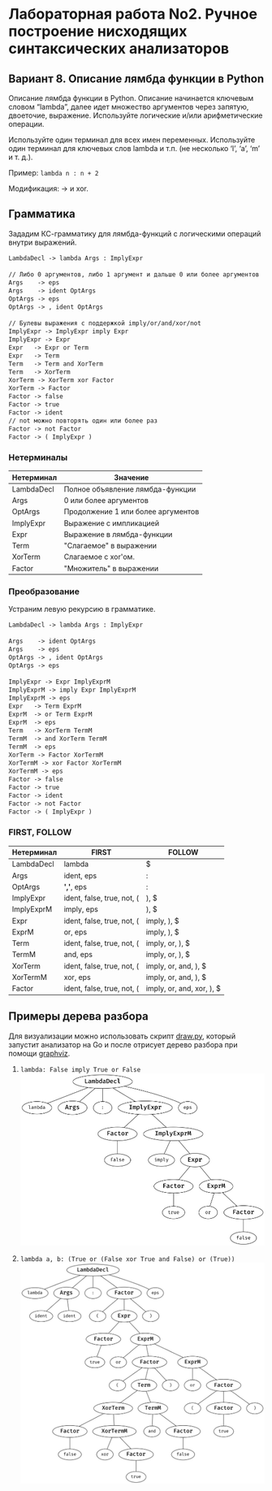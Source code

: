 # Лабораторная работа No2. Ручное построение нисходящих синтаксических анализаторов

## Вариант 8. Описание лямбда функции в Python
Описание лямбда функции в Python. Описание начинается ключевым словом “lambda”, далее идет множество аргументов через запятую, двоеточие, выражение. Используйте логические и/или арифметические операции.  

Используйте один терминал для всех имен переменных. Используйте один терминал для ключевых слов lambda и т.п. (не несколько ‘l’, ‘a’, ‘m’ и т. д.).  

Пример: `lambda n : n + 2`

Модификация: -> и xor.

## Грамматика

Зададим КС-грамматику для лямбда-функций с логическими операций внутри выражений.  

```
LambdaDecl -> lambda Args : ImplyExpr

// Либо 0 аргументов, либо 1 аргумент и дальше 0 или более аргументов
Args    -> eps
Args    -> ident OptArgs
OptArgs -> eps
OptArgs -> , ident OptArgs

// Булевы выражения с поддержкой imply/or/and/xor/not
ImplyExpr -> ImplyExpr imply Expr
ImplyExpr -> Expr
Expr   -> Expr or Term
Expr   -> Term
Term   -> Term and XorTerm
Term   -> XorTerm
XorTerm -> XorTerm xor Factor
XorTerm -> Factor
Factor -> false
Factor -> true
Factor -> ident
// not можно повторять один или более раз
Factor -> not Factor
Factor -> ( ImplyExpr )
```

### Нетерминалы

| Нетерминал | Значение |
| --- | --- |
| LambdaDecl | Полное объявление лямбда-функции |
| Args | 0 или более аргументов |
| OptArgs | Продолжение 1 или более аргументов |
| ImplyExpr | Выражение с импликацией |
| Expr | Выражение в лямбда-функции |
| Term | "Слагаемое" в выражении |
| XorTerm | Слагаемое с xor'ом. |
| Factor | "Множитель" в выражении |

### Преобразование

Устраним левую рекурсию в грамматике.

```
LambdaDecl -> lambda Args : ImplyExpr

Args    -> ident OptArgs
Args    -> eps
OptArgs -> , ident OptArgs
OptArgs -> eps

ImplyExpr -> Expr ImplyExprM
ImplyExprM -> imply Expr ImplyExprM
ImplyExprM -> eps
Expr   -> Term ExprM
ExprM  -> or Term ExprM
ExprM  -> eps
Term   -> XorTerm TermM
TermM  -> and XorTerm TermM
TermM  -> eps
XorTerm -> Factor XorTermM
XorTermM -> xor Factor XorTermM
XorTermM -> eps
Factor -> false
Factor -> true
Factor -> ident
Factor -> not Factor
Factor -> ( ImplyExpr )
```

### FIRST, FOLLOW

| Нетерминал | FIRST | FOLLOW |
| --- | --- | --- |
| LambdaDecl | lambda | $ |
| Args | ident, eps | : |
| OptArgs | **','**, eps | : |
| ImplyExpr | ident, false, true, not, ( | ), $ |
| ImplyExprM | imply, eps | ), $ |
| Expr | ident, false, true, not, ( | imply, ), $ |
| ExprM | or, eps | imply, ), $ |
| Term | ident, false, true, not, ( | imply, or, ), $ |
| TermM | and, eps | imply, or, ), $ |
| XorTerm | ident, false, true, not, ( | imply, or, and, ), $ |
| XorTermM | xor, eps | imply, or, and, ), $ |
| Factor | ident, false, true, not, ( | imply, or, and, xor, ), $ |

## Примеры дерева разбора

Для визуализации можно использовать скрипт [draw.py](./draw.py), который запустит анализатор на Go и после отрисует дерево разбора при помощи [graphviz](https://graphviz.org/).

1. `lambda: False imply True or False`  
![](img/example-1.png)

2. `lambda a, b: (True or (False xor True and False) or (True))`  
![](img/example-2.png)